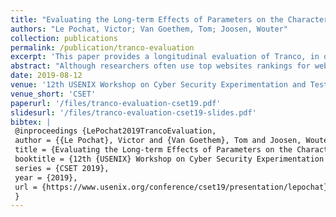 ```yaml
---
title: "Evaluating the Long-term Effects of Parameters on the Characteristics of the Tranco Top Sites Ranking"
authors: "Le Pochat, Victor; Van Goethem, Tom; Joosen, Wouter"
collection: publications
permalink: /publication/tranco-evaluation
excerpt: 'This paper provides a longitudinal evaluation of Tranco, in order to make researchers aware of its properties.'
abstract: "Although researchers often use top websites rankings for web measurements, recent studies have shown that due to the inherent properties and susceptibility to manipulation of these rankings, they potentially have a large and unknown influence on research results and conclusions. As a response, we provide Tranco, a research-oriented approach for aggregating these rankings transparently and reproducibly. We analyze the long-term properties of the Tranco ranking and determine whether it contains a balanced set of domains. We compute how well Tranco captures websites that are responsive, regularly visited and benign. Through one year of rankings, we also examine how the default parameters of Tranco create a stable, robust and comprehensive ranking. Through our evaluation, we provide an understanding of the characteristics of Tranco that are important for research and of the impact of parameters on the ranking composition. This informs researchers who want to use Tranco in a sound and reproducible manner."
date: 2019-08-12
venue: '12th USENIX Workshop on Cyber Security Experimentation and Test'
venue_short: 'CSET'
paperurl: '/files/tranco-evaluation-cset19.pdf'
slidesurl: '/files/tranco-evaluation-cset19-slides.pdf'
bibtex: |
 @inproceedings {LePochat2019TrancoEvaluation,
 author = {{Le Pochat}, Victor and {Van Goethem}, Tom and Joosen, Wouter},
 title = {Evaluating the Long-term Effects of Parameters on the Characteristics of the {Tranco} Top Sites Ranking},
 booktitle = {12th {USENIX} Workshop on Cyber Security Experimentation and Test},
 series = {CSET 2019},
 year = {2019},
 url = {https://www.usenix.org/conference/cset19/presentation/lepochat},
 }
---
```


